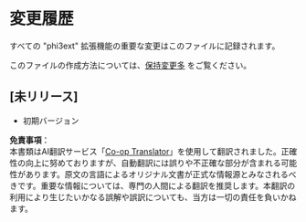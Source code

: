 <!--
CO_OP_TRANSLATOR_METADATA:
{
  "original_hash": "dbb0b6218ce5f9cf0ede8f4201f6ad58",
  "translation_date": "2025-07-16T16:30:05+00:00",
  "source_file": "code/07.Lab/01/AIPC/extensions/phi3ext/CHANGELOG.md",
  "language_code": "ja"
}
-->
# 変更履歴

すべての "phi3ext" 拡張機能の重要な変更はこのファイルに記録されます。

このファイルの作成方法については、[保持変更多](http://keepachangelog.com/) をご覧ください。

## [未リリース]

- 初期バージョン

**免責事項**：  
本書類はAI翻訳サービス「[Co-op Translator](https://github.com/Azure/co-op-translator)」を使用して翻訳されました。正確性の向上に努めておりますが、自動翻訳には誤りや不正確な部分が含まれる可能性があります。原文の言語によるオリジナル文書が正式な情報源とみなされるべきです。重要な情報については、専門の人間による翻訳を推奨します。本翻訳の利用により生じたいかなる誤解や誤訳についても、当方は一切の責任を負いかねます。